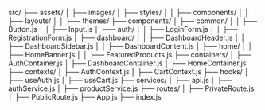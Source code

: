 src/
├── assets/
│   ├── images/
│   ├── styles/
│   │   ├── components/
│   │   ├── layouts/
│   │   ├── themes/
├── components/
│   ├── common/
│   │   ├── Button.js
│   │   ├── Input.js
│   ├── auth/
│   │   ├── LoginForm.js
│   │   ├── RegistrationForm.js
│   ├── dashboard/
│   │   ├── DashboardHeader.js
│   │   ├── DashboardSidebar.js
│   │   ├── DashboardContent.js
│   ├── home/
│   │   ├── HomeBanner.js
│   │   ├── FeaturedProducts.js
├── containers/
│   ├── AuthContainer.js
│   ├── DashboardContainer.js
│   ├── HomeContainer.js
├── contexts/
│   ├── AuthContext.js
│   ├── CartContext.js
├── hooks/
│   ├── useAuth.js
│   ├── useCart.js
├── services/
│   ├── api.js
│   ├── authService.js
│   ├── productService.js
├── routes/
│   ├── PrivateRoute.js
│   ├── PublicRoute.js
├── App.js
├── index.js
